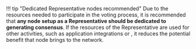 !!! tip "Dedicated Representative nodes recommended"
	Due to the resources needed to participate in the voting process, it is recommended that **any node setup as a Representative should be dedicated to generating consensus**. If the resources of the Representative are used for other activities, such as application integrations or , it reduces the potential benefit that node brings to the network.